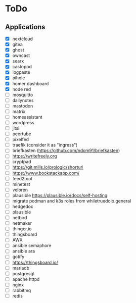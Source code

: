# ToDo

## Applications

- [x] nextcloud
- [x] gitea
- [x] ghost
- [x] owncast
- [x] searx
- [x] castopod
- [x] logpaste
- [x] pihole
- [x] homer dashboard
- [x] node red
- [ ] mosquitto
- [ ] dailynotes
- [ ] mastodon
- [ ] matrix
- [ ] homeassistant
- [ ] wordpress
- [ ] jitsi
- [ ] peertube
- [ ] pixelfed
- [ ] traefik (consider it as "ingress")
- [ ] briefkasten (https://github.com/ndom91/briefkasten)
- [ ] https://writefreely.org
- [ ] cryptpad
- [ ] https://git.mills.io/prologic/shorturl
- [ ] https://www.bookstackapp.com/
- [ ] feed2toot
- [ ] minetest
- [ ] veloren
- [ ] plausible https://plausible.io/docs/self-hosting
- [ ] migrate podman and k3s roles from whiletruedoio.general
- [ ] hedgedoc
- [ ] plausible
- [ ] netbird
- [ ] netmaker
- [ ] thinger.io
- [ ] thingsboard
- [ ] AWX
- [ ] ansible semaphore
- [ ] ansible ara
- [ ] gotify
- [ ] https://thingsboard.io/
- [ ] mariadb
- [ ] postgresql
- [ ] apache httpd
- [ ] nginx
- [ ] rabbitmq
- [ ] redis
